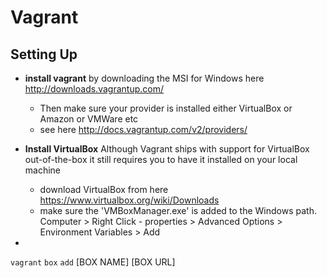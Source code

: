 Vagrant
=======

Setting Up
-------------
- **install vagrant** by downloading the MSI for Windows here http://downloads.vagrantup.com/
  - Then make sure your provider is installed either VirtualBox or Amazon or VMWare etc 
  - see here http://docs.vagrantup.com/v2/providers/

- **Install VirtualBox** Although Vagrant ships with support for VirtualBox out-of-the-box it still requires you to have it installed on your local machine 
  - download VirtualBox  from here https://www.virtualbox.org/wiki/Downloads  
  - make sure the 'VMBoxManager.exe' is added to the Windows path. Computer > Right Click - properties > Advanced Options > Environment Variables > Add 

- 
`vagrant` `box` `add` [BOX NAME] [BOX URL]
